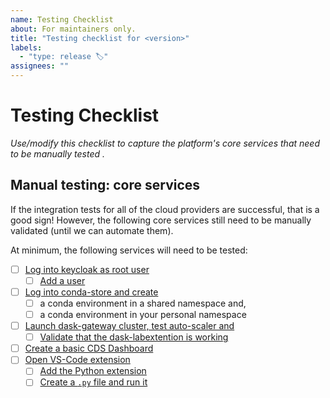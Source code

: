 ```yaml
---
name: Testing Checklist
about: For maintainers only.
title: "Testing checklist for <version>"
labels:
  - "type: release 🏷"
assignees: ""
---
```


# Testing Checklist

_Use/modify this checklist to capture the platform's core services that need to be manually tested ._

## Manual testing: core services

If the integration tests for all of the cloud providers are successful, that is a good sign!
However, the following core services still need to be manually validated (until we can automate them).

At minimum, the following services will need to be tested:

- [ ] [Log into keycloak as root user](https://nebari-docs.netlify.app/how-tos/configuring-keycloak#change-keycloak-root-password)
  - [ ] [Add a user](https://nebari-docs.netlify.app/how-tos/configuring-keycloak#adding-a-nebari-user)
- [ ] [Log into conda-store and create](https://nebari-docs.netlify.app/tutorials/creating-new-environments)
  - [ ] a conda environment in a shared namespace and,
  - [ ] a conda environment in your personal namespace
- [ ] [Launch dask-gateway cluster, test auto-scaler and](https://nebari-docs.netlify.app/tutorials/using_dask)
  - [ ] [Validate that the dask-labextention is working](https://nebari-docs.netlify.app/tutorials/using_dask#step-5---viewing-the-dashboard-inside-of-jupyterlab)
- [ ] [Create a basic CDS Dashboard](https://nebari-docs.netlify.app/tutorials/creating-cds-dashboard)
- [ ] [Open VS-Code extension](https://nebari-docs.netlify.app/tutorials/using-vscode)
  - [ ] [Add the Python extension](https://nebari-docs.netlify.app/tutorials/using-vscode#adding-extensions)
  - [ ] [Create a `.py` file and run it](https://nebari-docs.netlify.app/tutorials/using-vscode#running-python-code)
